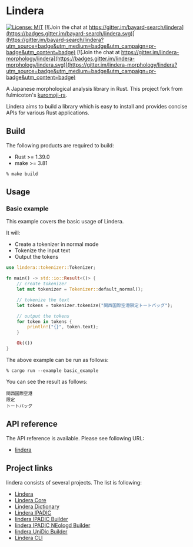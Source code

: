 # Lindera

[![License: MIT](https://img.shields.io/badge/License-MIT-yellow.svg)](https://opensource.org/licenses/MIT) [![Join the chat at https://gitter.im/bayard-search/lindera](https://badges.gitter.im/bayard-search/lindera.svg)](https://gitter.im/bayard-search/lindera?utm_source=badge&utm_medium=badge&utm_campaign=pr-badge&utm_content=badge) [![Join the chat at https://gitter.im/lindera-morphology/lindera](https://badges.gitter.im/lindera-morphology/lindera.svg)](https://gitter.im/lindera-morphology/lindera?utm_source=badge&utm_medium=badge&utm_campaign=pr-badge&utm_content=badge)

A Japanese morphological analysis library in Rust. This project fork from fulmicoton's [kuromoji-rs](https://github.com/fulmicoton/kuromoji-rs).

Lindera aims to build a library which is easy to install and provides concise APIs for various Rust applications.

## Build

The following products are required to build:

- Rust >= 1.39.0
- make >= 3.81

```text
% make build
```

## Usage

### Basic example

This example covers the basic usage of Lindera.

It will:
- Create a tokenizer in normal mode
- Tokenize the input text
- Output the tokens

```rust
use lindera::tokenizer::Tokenizer;

fn main() -> std::io::Result<()> {
    // create tokenizer
    let mut tokenizer = Tokenizer::default_normal();

    // tokenize the text
    let tokens = tokenizer.tokenize("関西国際空港限定トートバッグ");

    // output the tokens
    for token in tokens {
        println!("{}", token.text);
    }

    Ok(())
}
```

The above example can be run as follows:
```shell script
% cargo run --example basic_example
```

You can see the result as follows:
```text
関西国際空港
限定
トートバッグ
```

## API reference

The API reference is available. Please see following URL:
- <a href="https://docs.rs/lindera" target="_blank">lindera</a>

## Project links

lindera consists of several projects. The list is following:

- [Lindera](https://github.com/lindera-morphology/lindera)
- [Lindera Core](https://github.com/lindera-morphology/lindera-core)
- [Lindera Dictionary](https://github.com/lindera-morphology/lindera-dictionary)
- [Lindera IPADIC](https://github.com/lindera-morphology/lindera-ipadic)
- [lindera IPADIC Builder](https://github.com/lindera-morphology/lindera-ipadic-builder)
- [lindera IPADIC NEologd Builder](https://github.com/lindera-morphology/lindera-ipadic-neologd-builder)
- [lindera UniDic Builder](https://github.com/lindera-morphology/lindera-unidic-builder)
- [Lindera CLI](https://github.com/lindera-morphology/lindera-cli)
